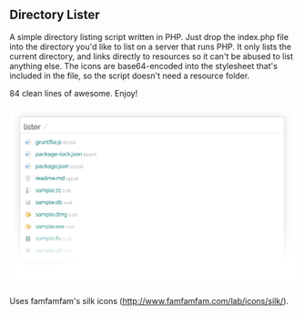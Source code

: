 ## Directory Lister

A simple directory listing script written in PHP. Just drop the index.php file into the directory you'd like to list on a server that runs PHP. It only lists the current directory, and links directly to resources so it can't be abused to list anything else. The icons are base64-encoded into the stylesheet that's included in the file, so the script doesn't need a resource folder. 

84 clean lines of awesome. Enjoy!

![Screenshot of Directory Lister](https://raw.githubusercontent.com/jpederson/directory-lister/master/screenshot.png)

Uses famfamfam's silk icons (http://www.famfamfam.com/lab/icons/silk/).